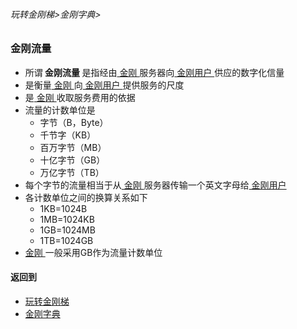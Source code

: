 ###### 玩转金刚梯>金刚字典>
### 金刚流量
- 所谓<strong> 金刚流量 </strong>是指经由[ 金刚 ](https://github.com/a2zitpro/web/blob/master/LadderFree/kkDictionary/Atozitpro.md)服务器向[ 金刚用户 ](https://github.com/a2zitpro/web/blob/master/LadderFree/kkDictionary/KKUser.md)供应的数字化信量
- 是衡量[ 金刚 ](https://github.com/a2zitpro/web/blob/master/LadderFree/kkDictionary/Atozitpro.md)向[ 金刚用户 ](https://github.com/a2zitpro/web/blob/master/LadderFree/kkDictionary/KKUser.md)提供服务的尺度
- 是[ 金刚 ](https://github.com/a2zitpro/web/blob/master/LadderFree/kkDictionary/Atozitpro.md)收取服务费用的依据
- 流量的计数单位是
  - 字节（B，Byte）
  - 千节字（KB）
  - 百万字节（MB）
  - 十亿字节（GB）
  - 万亿字节（TB）
- 每个字节的流量相当于从[ 金刚 ]()服务器传输一个英文字母给[ 金刚用户 ]()
- 各计数单位之间的换算关系如下
  - 1KB=1024B
  - 1MB=1024KB
  - 1GB=1024MB
  - 1TB=1024GB
- [ 金刚 ](https://github.com/a2zitpro/web/blob/master/LadderFree/kkDictionary/Atozitpro.md)一般采用GB作为流量计数单位

#### 返回到
- [玩转金刚梯](https://github.com/a2zitpro/web/blob/master/LadderFree/A.md)
- [金刚字典](https://github.com/a2zitpro/web/blob/master/LadderFree/kkDictionary/KKDictionary.md)

